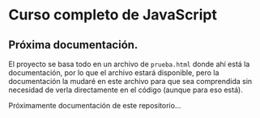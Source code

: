 # Curso completo de JavaScript

## Próxima documentación.

El proyecto se basa todo en un archivo de ```prueba.html``` donde ahí está la documentación, por lo que el archivo estará disponible, pero la documentación la mudaré en este archivo para que sea comprendida sin necesidad de verla directamente en el código (aunque para eso está).

Próximamente documentación de este repositorio...
